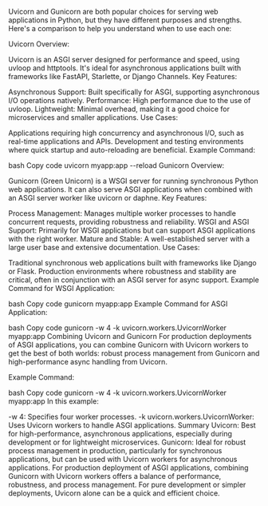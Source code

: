 Uvicorn and Gunicorn are both popular choices for serving web applications in Python, but they have different purposes and strengths. Here's a comparison to help you understand when to use each one:

Uvicorn
Overview:

Uvicorn is an ASGI server designed for performance and speed, using uvloop and httptools.
It's ideal for asynchronous applications built with frameworks like FastAPI, Starlette, or Django Channels.
Key Features:

Asynchronous Support: Built specifically for ASGI, supporting asynchronous I/O operations natively.
Performance: High performance due to the use of uvloop.
Lightweight: Minimal overhead, making it a good choice for microservices and smaller applications.
Use Cases:

Applications requiring high concurrency and asynchronous I/O, such as real-time applications and APIs.
Development and testing environments where quick startup and auto-reloading are beneficial.
Example Command:

bash
Copy code
uvicorn myapp:app --reload
Gunicorn
Overview:

Gunicorn (Green Unicorn) is a WSGI server for running synchronous Python web applications.
It can also serve ASGI applications when combined with an ASGI server worker like uvicorn or daphne.
Key Features:

Process Management: Manages multiple worker processes to handle concurrent requests, providing robustness and reliability.
WSGI and ASGI Support: Primarily for WSGI applications but can support ASGI applications with the right worker.
Mature and Stable: A well-established server with a large user base and extensive documentation.
Use Cases:

Traditional synchronous web applications built with frameworks like Django or Flask.
Production environments where robustness and stability are critical, often in conjunction with an ASGI server for async support.
Example Command for WSGI Application:

bash
Copy code
gunicorn myapp:app
Example Command for ASGI Application:

bash
Copy code
gunicorn -w 4 -k uvicorn.workers.UvicornWorker myapp:app
Combining Uvicorn and Gunicorn
For production deployments of ASGI applications, you can combine Gunicorn with Uvicorn workers to get the best of both worlds: robust process management from Gunicorn and high-performance async handling from Uvicorn.

Example Command:

bash
Copy code
gunicorn -w 4 -k uvicorn.workers.UvicornWorker myapp:app
In this example:

-w 4: Specifies four worker processes.
-k uvicorn.workers.UvicornWorker: Uses Uvicorn workers to handle ASGI applications.
Summary
Uvicorn: Best for high-performance, asynchronous applications, especially during development or for lightweight microservices.
Gunicorn: Ideal for robust process management in production, particularly for synchronous applications, but can be used with Uvicorn workers for asynchronous applications.
For production deployment of ASGI applications, combining Gunicorn with Uvicorn workers offers a balance of performance, robustness, and process management. For pure development or simpler deployments, Uvicorn alone can be a quick and efficient choice.
